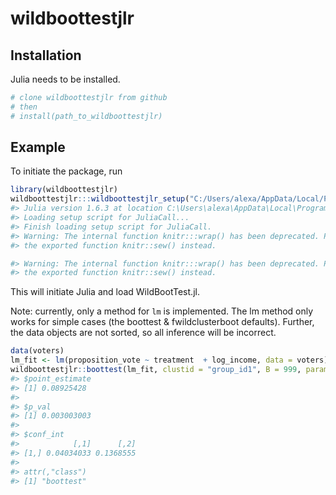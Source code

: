 
<!-- README.md is generated from README.Rmd. Please edit that file -->

# wildboottestjlr

## Installation

Julia needs to be installed.

``` r
# clone wildboottestjlr from github
# then 
# install(path_to_wildboottestjlr)
```

## Example

To initiate the package, run

``` r
library(wildboottestjlr)
wildboottestjlr:::wildboottestjlr_setup("C:/Users/alexa/AppData/Local/Programs/Julia-1.6.3/bin")
#> Julia version 1.6.3 at location C:\Users\alexa\AppData\Local\Programs\Julia-1.6.3\bin will be used.
#> Loading setup script for JuliaCall...
#> Finish loading setup script for JuliaCall.
#> Warning: The internal function knitr:::wrap() has been deprecated. Please use
#> the exported function knitr::sew() instead.

#> Warning: The internal function knitr:::wrap() has been deprecated. Please use
#> the exported function knitr::sew() instead.
```

This will initiate Julia and load WildBootTest.jl.

Note: currently, only a method for `lm` is implemented. The lm method
only works for simple cases (the boottest & fwildclusterboot defaults).
Further, the data objects are not sorted, so all inference will be
incorrect.

``` r
data(voters)
lm_fit <- lm(proposition_vote ~ treatment  + log_income, data = voters)
wildboottestjlr::boottest(lm_fit, clustid = "group_id1", B = 999, param = "treatment")
#> $point_estimate
#> [1] 0.08925428
#> 
#> $p_val
#> [1] 0.003003003
#> 
#> $conf_int
#>            [,1]      [,2]
#> [1,] 0.04034033 0.1368555
#> 
#> attr(,"class")
#> [1] "boottest"
```
